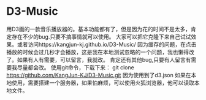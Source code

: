 # D3-Music
用D3画的一款音乐播放器的。基本功能都有了，但是因为花的时间不是太多，肯定存在不少的bug.只要不搞事情就可以使用。
大家可以把它克隆下来自己试试效果。或者访问https://kangjun-kj.github.io/D3-Music/
因为缓存的问题，在点击播放的时候会过几秒才会播放，这是我在本地测试忽略的一个问题，我也懒得改了。如果有人有需要，可以留言，我就改。
肯定还有其他bug,只要有人留言有需要我尽量都会改。
使用git命令，下载下来：
git clone https://github.com/KangJun-KJ/D3-Music.git
因为使用到了d3.json 如果在本地使用，需要搭建一个服务器，如果怕麻烦，可以使用火狐浏览器，他可以读取本地文件。

